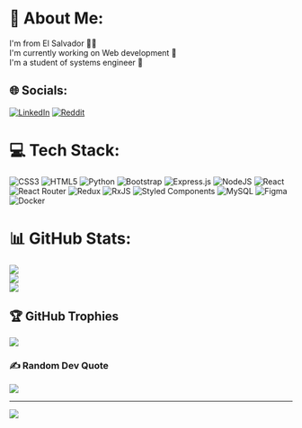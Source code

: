 # 💫 About Me:
I'm from El Salvador 🙋‍♂️<br>I'm currently working on Web development 🧑<br>I'm a student of systems engineer 🚀


## 🌐 Socials:
[![LinkedIn](https://img.shields.io/badge/LinkedIn-%230077B5.svg?logo=linkedin&logoColor=white)](https://linkedin.com/in/willian-chávez-b026211b6) [![Reddit](https://img.shields.io/badge/Reddit-%23FF4500.svg?logo=Reddit&logoColor=white)](https://reddit.com/user/Chavezzz3) 

# 💻 Tech Stack:
![CSS3](https://img.shields.io/badge/css3-%231572B6.svg?style=plastic&logo=css3&logoColor=white) ![HTML5](https://img.shields.io/badge/html5-%23E34F26.svg?style=plastic&logo=html5&logoColor=white)  ![Python](https://img.shields.io/badge/python-3670A0?style=plastic&logo=python&logoColor=ffdd54) ![Bootstrap](https://img.shields.io/badge/bootstrap-%23563D7C.svg?style=plastic&logo=bootstrap&logoColor=white) ![Express.js](https://img.shields.io/badge/express.js-%23404d59.svg?style=plastic&logo=express&logoColor=%2361DAFB) ![NodeJS](https://img.shields.io/badge/node.js-6DA55F?style=plastic&logo=node.js&logoColor=white) ![React](https://img.shields.io/badge/react-%2320232a.svg?style=plastic&logo=react&logoColor=%2361DAFB) ![React Router](https://img.shields.io/badge/React_Router-CA4245?style=plastic&logo=react-router&logoColor=white) ![Redux](https://img.shields.io/badge/redux-%23593d88.svg?style=plastic&logo=redux&logoColor=white) ![RxJS](https://img.shields.io/badge/rxjs-%23B7178C.svg?style=plastic&logo=reactivex&logoColor=white) ![Styled Components](https://img.shields.io/badge/styled--components-DB7093?style=plastic&logo=styled-components&logoColor=white) ![MySQL](https://img.shields.io/badge/mysql-%2300f.svg?style=plastic&logo=mysql&logoColor=white)	![Figma](https://img.shields.io/badge/figma-%23F24E1E.svg?style=plastic&logo=figma&logoColor=white) ![Docker](https://img.shields.io/badge/docker-%23F24E1E.svg?style=plastic&logo=docker&logoColor=white)
# 📊 GitHub Stats:
![](https://github-readme-stats.vercel.app/api?username=WillianChavez&theme=dracula&hide_border=false&include_all_commits=false&count_private=false)<br/>
![](https://github-readme-streak-stats.herokuapp.com/?user=WillianChavez&theme=dracula&hide_border=false)<br/>
![](https://github-readme-stats.vercel.app/api/top-langs/?username=WillianChavez&theme=dracula&hide_border=false&include_all_commits=false&count_private=false&layout=compact)


## 🏆 GitHub Trophies
![](https://github-profile-trophy.vercel.app/?username=WillianChavez&theme=dracula&no-frame=true&no-bg=false&margin-w=4)

### ✍️ Random Dev Quote
![](https://quotes-github-readme.vercel.app/api?type=horizontal&theme=radical)

---
[![](https://visitcount.itsvg.in/api?id=WillianChavez&icon=0&color=6)](https://visitcount.itsvg.in)

<!-- Proudly created with GPRM ( https://gprm.itsvg.in ) -->
